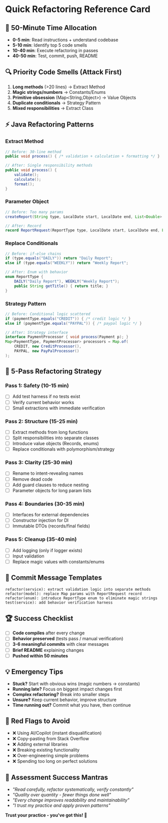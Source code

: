 # Quick Refactoring Reference Card

## 🚨 50-Minute Time Allocation
- **0-5 min**: Read instructions + understand codebase
- **5-10 min**: Identify top 5 code smells  
- **10-40 min**: Execute refactoring in passes
- **40-50 min**: Test, commit, push, README

## 🔍 Priority Code Smells (Attack First)
1. **Long methods** (>20 lines) → Extract Method
2. **Magic strings/numbers** → Constants/Enums  
3. **Primitive obsession** (Map<String,Object>) → Value Objects
4. **Duplicate conditionals** → Strategy Pattern
5. **Mixed responsibilities** → Extract Class

## ⚡ Java Refactoring Patterns

### Extract Method
```java
// Before: 30-line method
public void process() { /* validation + calculation + formatting */ }

// After: Single responsibility methods
public void process() {
    validate();
    calculate(); 
    format();
}
```

### Parameter Object
```java
// Before: Too many params
createReport(String type, LocalDate start, LocalDate end, List<Double> items)

// After: Record
record ReportRequest(ReportType type, LocalDate start, LocalDate end, List<Double> items) {}
```

### Replace Conditionals
```java
// Before: if-else chains
if (type.equals("DAILY")) return "Daily Report";
else if (type.equals("WEEKLY")) return "Weekly Report";

// After: Enum with behavior
enum ReportType {
    DAILY("Daily Report"), WEEKLY("Weekly Report");
    public String getTitle() { return title; }
}
```

### Strategy Pattern
```java
// Before: Conditional logic scattered
if (paymentType.equals("CREDIT")) { /* credit logic */ }
else if (paymentType.equals("PAYPAL")) { /* paypal logic */ }

// After: Strategy interface
interface PaymentProcessor { void process(Payment p); }
Map<PaymentType, PaymentProcessor> processors = Map.of(
    CREDIT, new CreditProcessor(),
    PAYPAL, new PayPalProcessor()
);
```

## 🎯 5-Pass Refactoring Strategy

### Pass 1: Safety (10-15 min)
- [ ] Add test harness if no tests exist
- [ ] Verify current behavior works
- [ ] Small extractions with immediate verification

### Pass 2: Structure (15-25 min)  
- [ ] Extract methods from long functions
- [ ] Split responsibilities into separate classes
- [ ] Introduce value objects (Records, enums)
- [ ] Replace conditionals with polymorphism/strategy

### Pass 3: Clarity (25-30 min)
- [ ] Rename to intent-revealing names
- [ ] Remove dead code
- [ ] Add guard clauses to reduce nesting
- [ ] Parameter objects for long param lists

### Pass 4: Boundaries (30-35 min)
- [ ] Interfaces for external dependencies
- [ ] Constructor injection for DI
- [ ] Immutable DTOs (records/final fields)

### Pass 5: Cleanup (35-40 min)
- [ ] Add logging (only if logger exists)
- [ ] Input validation
- [ ] Replace magic values with constants/enums

## 🎯 Commit Message Templates
```
refactor(service): extract validation logic into separate methods
refactor(model): replace Map params with ReportRequest record  
refactor(enum): introduce ReportType enum to eliminate magic strings
test(service): add behavior verification harness
```

## 🏆 Success Checklist
- [ ] **Code compiles** after every change
- [ ] **Behavior preserved** (tests pass / manual verification)
- [ ] **3-6 meaningful commits** with clear messages
- [ ] **Brief README** explaining changes
- [ ] **Pushed within 50 minutes**

## 💡 Emergency Tips
- **Stuck?** Start with obvious wins (magic numbers → constants)
- **Running late?** Focus on biggest impact changes first
- **Complex refactoring?** Break into smaller steps
- **Unsure?** Keep current behavior, improve structure
- **Time running out?** Commit what you have, then continue

## 🚨 Red Flags to Avoid
- ❌ Using AI/Copilot (instant disqualification)
- ❌ Copy-pasting from Stack Overflow
- ❌ Adding external libraries
- ❌ Breaking existing functionality
- ❌ Over-engineering simple problems
- ❌ Spending too long on perfect solutions

## 🎯 Assessment Success Mantras
- *"Read carefully, refactor systematically, verify constantly"*
- *"Quality over quantity - fewer things done well"*
- *"Every change improves readability and maintainability"*
- *"I trust my practice and apply proven patterns"*

**Trust your practice - you've got this! 🚀**